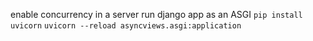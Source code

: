 enable concurrency in a server
run django app as an ASGI
`pip install uvicorn`
`uvicorn --reload asyncviews.asgi:application`